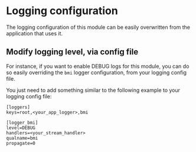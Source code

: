 # Logging configuration

The logging configuration of this module can be easily overwritten from the application that uses it.


## Modify logging level, via config file

For instance, if you want to enable DEBUG logs for this module, you can do so easily overriding the `bmi` logger 
configuration, from your logging config file.

You just need to add something similar to the following example to your logging config file:

```
[loggers]
keys=root,<your_app_logger>,bmi

[logger_bmi]
level=DEBUG
handlers=<your_stream_handler>
qualname=bmi
propagate=0
```